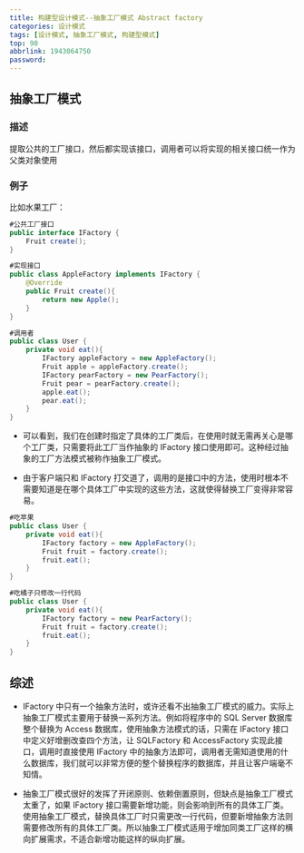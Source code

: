 ```yaml
---
title: 构建型设计模式--抽象工厂模式 Abstract factory
categories: 设计模式
tags: [设计模式, 抽象工厂模式, 构建型模式]
top: 90
abbrlink: 1943064750
password:
---
```


## 抽象工厂模式

### 描述

提取公共的工厂接口，然后都实现该接口，调用者可以将实现的相关接口统一作为父类对象使用

<!--more-->

### 例子

比如水果工厂：

```java
#公共工厂接口
public interface IFactory {
    Fruit create();
}

#实现接口
public class AppleFactory implements IFactory {
    @Override
    public Fruit create(){
        return new Apple();
    }
}

#调用者
public class User {
    private void eat(){
        IFactory appleFactory = new AppleFactory();
        Fruit apple = appleFactory.create();
        IFactory pearFactory = new PearFactory();
        Fruit pear = pearFactory.create();
        apple.eat();
        pear.eat();
    }
}
```

- 可以看到，我们在创建时指定了具体的工厂类后，在使用时就无需再关心是哪个工厂类，只需要将此工厂当作抽象的 IFactory 接口使用即可。这种经过抽象的工厂方法模式被称作抽象工厂模式。

- 由于客户端只和 IFactory 打交道了，调用的是接口中的方法，使用时根本不需要知道是在哪个具体工厂中实现的这些方法，这就使得替换工厂变得非常容易。

```java
#吃苹果
public class User {
    private void eat(){
        IFactory factory = new AppleFactory();
        Fruit fruit = factory.create();
        fruit.eat();
    }
}

#吃橘子只修改一行代码
public class User {
    private void eat(){
        IFactory factory = new PearFactory();
        Fruit fruit = factory.create();
        fruit.eat();
    }
}
```

## 综述

- IFactory 中只有一个抽象方法时，或许还看不出抽象工厂模式的威力。实际上抽象工厂模式主要用于替换一系列方法。例如将程序中的 SQL Server 数据库整个替换为 Access 数据库，使用抽象方法模式的话，只需在 IFactory 接口中定义好增删改查四个方法，让 SQLFactory 和 AccessFactory 实现此接口，调用时直接使用 IFactory 中的抽象方法即可，调用者无需知道使用的什么数据库，我们就可以非常方便的整个替换程序的数据库，并且让客户端毫不知情。

- 抽象工厂模式很好的发挥了开闭原则、依赖倒置原则，但缺点是抽象工厂模式太重了，如果 IFactory 接口需要新增功能，则会影响到所有的具体工厂类。使用抽象工厂模式，替换具体工厂时只需更改一行代码，但要新增抽象方法则需要修改所有的具体工厂类。所以抽象工厂模式适用于增加同类工厂这样的横向扩展需求，不适合新增功能这样的纵向扩展。





 
 
 

